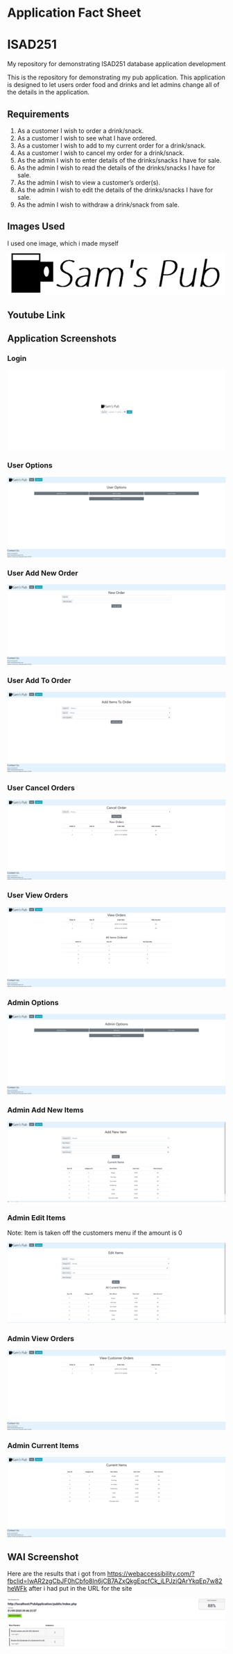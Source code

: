 
# Application Fact Sheet
# ISAD251
My repository for demonstrating ISAD251 database application development

This is the repository for demonstrating my pub application. This application is designed to let users order food and drinks and let admins change all of the details in the application.

## Requirements
1. As a customer I wish to order a drink/snack.
2. As a customer I wish to see what I have ordered.
3. As a customer I wish to add to my current order for a drink/snack.
4. As a customer I wish to cancel my order for a drink/snack.
5. As the admin I wish to enter details of the drinks/snacks I have for sale.
6. As the admin I wish to read the details of the drinks/snacks I have for sale.
7. As the admin I wish to view a customer’s order(s).
8. As the admin I wish to edit the details of the drinks/snacks I have for sale.
9. As the admin I wish to withdraw a drink/snack from sale.

## Images Used
I used one image, which i made myself

![SamsPub Logo](Code/PubApplication/assets/img/samspub.png)

## Youtube Link



## Application Screenshots
### Login

![Login Screenshot](Screenshots/Program%20Screenshots/LoginPage.PNG)

### User Options

![User Options Screenshot](Screenshots/Program%20Screenshots/UserOptions.PNG)

### User Add New Order

![User Add New Order Screenshot](Screenshots/Program%20Screenshots/UserNewOrder.PNG)

### User Add To Order

![User Add To Order Screenshot](Screenshots/Program%20Screenshots/UserAddToOrder.PNG)

### User Cancel Orders

![User Cancel Orders Screenshot](Screenshots/Program%20Screenshots/UserCancelOrder.PNG)

### User View Orders

![User View Screenshot](Screenshots/Program%20Screenshots/UserViewOrders.PNG)

### Admin Options

![Admin Options Screenshot](Screenshots/Program%20Screenshots/AdminOptions.PNG)

### Admin Add New Items

![Admin Add New Items Screenshot](Screenshots/Program%20Screenshots/AdminAddNewItems.PNG)

### Admin Edit Items
Note: Item is taken off the customers menu if the amount is 0

![Admin Edit Items Screenshot](Screenshots/Program%20Screenshots/AdminEditItems.PNG)

### Admin View Orders

![Admin View Orders Screenshot](Screenshots/Program%20Screenshots/AdminViewOrders.PNG)

### Admin Current Items

![Admin Current Items Screenshot](Screenshots/Program%20Screenshots/AdminCurrentItems.PNG)

## WAI Screenshot
Here are the results that i got from https://webaccessibility.com/?fbclid=IwAR2zgCbJF0hCbfo8ln6jCB7AZxQkgEqcfCk_iLPJziQArYkqEp7w82heWFk after i had put in the URL for the site

![WAI Results Screenshot](Screenshots/WAI%20Test.PNG)

